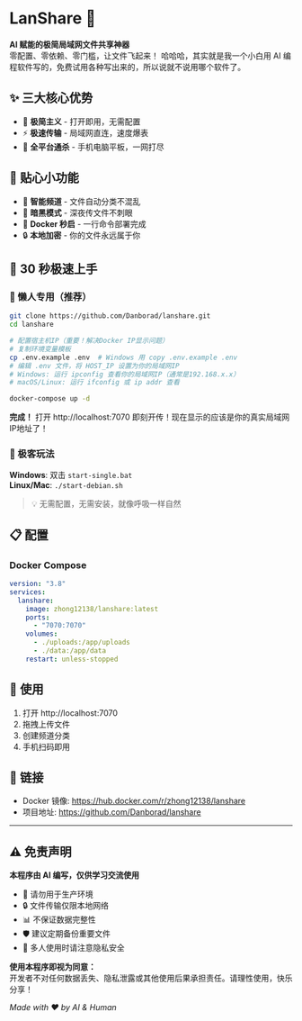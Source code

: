 # LanShare 🚀

**AI 赋能的极简局域网文件共享神器**  
零配置、零依赖、零门槛，让文件飞起来！
哈哈哈，其实就是我一个小白用 AI 编程软件写的，免费试用各种写出来的，所以说就不说用哪个软件了。

## ✨ 三大核心优势

- 🎯 **极简主义** - 打开即用，无需配置
- ⚡ **极速传输** - 局域网直连，速度爆表
- 📱 **全平台通杀** - 手机电脑平板，一网打尽

## 🎨 贴心小功能

- 📂 **智能频道** - 文件自动分类不混乱
- 🌙 **暗黑模式** - 深夜传文件不刺眼
- 🐳 **Docker 秒启** - 一行命令部署完成
- 🔒 **本地加密** - 你的文件永远属于你

## 🚀 30 秒极速上手

### 🐳 懒人专用（推荐）

```bash
git clone https://github.com/Danborad/lanshare.git
cd lanshare

# 配置宿主机IP（重要！解决Docker IP显示问题）
# 复制环境变量模板
cp .env.example .env  # Windows 用 copy .env.example .env
# 编辑 .env 文件，将 HOST_IP 设置为你的局域网IP
# Windows: 运行 ipconfig 查看你的局域网IP（通常是192.168.x.x）
# macOS/Linux: 运行 ifconfig 或 ip addr 查看

docker-compose up -d
```

**完成！** 打开 http://localhost:7070 即刻开传！现在显示的应该是你的真实局域网IP地址了！

### 🔧 极客玩法

**Windows**: 双击 `start-single.bat`  
**Linux/Mac**: `./start-debian.sh`

> 💡 无需配置，无需安装，就像呼吸一样自然

## 📋 配置

### Docker Compose

```yaml
version: "3.8"
services:
  lanshare:
    image: zhong12138/lanshare:latest
    ports:
      - "7070:7070"
    volumes:
      - ./uploads:/app/uploads
      - ./data:/app/data
    restart: unless-stopped
```

## 📱 使用

1. 打开 http://localhost:7070
2. 拖拽上传文件
3. 创建频道分类
4. 手机扫码即用

## 🔗 链接

- Docker 镜像: https://hub.docker.com/r/zhong12138/lanshare
- 项目地址: https://github.com/Danborad/lanshare

---

## ⚠️ 免责声明

**本程序由 AI 编写，仅供学习交流使用**

- 🚫 请勿用于生产环境
- 🔒 文件传输仅限本地网络
- 📊 不保证数据完整性
- 🛡️ 建议定期备份重要文件
- 👥 多人使用时请注意隐私安全

**使用本程序即视为同意：**  
开发者不对任何数据丢失、隐私泄露或其他使用后果承担责任。请理性使用，快乐分享！

_Made with ❤️ by AI & Human_
